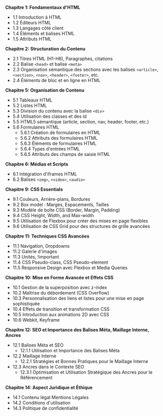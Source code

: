 **Chapitre 1: Fondamentaux d'HTML**
  - 1.1 Introduction à HTML
  - 1.2 Éditeurs HTML
  - 1.3 Langages côté client
  - 1.4 Éléments et balises HTML
  - 1.5 Attributs HTML
  
**Chapitre 2: Structuration du Contenu**
   - 2.1 Titres HTML (H1-H6), Paragraphes, citations
   - 2.2 Balise `<head>` et balise `<meta>`
   - 2.3 Organisation sémantique des sections avec les balises `<article>`, `<section>`, `<nav>`, `<header>`, `<footer>`, etc.
   - 2.4 Éléments de bloc et en ligne en HTML

**Chapitre 5: Organisation de Contenu**
   - 5.1 Tableaux HTML
   - 5.2 Listes HTML
   - 5.3 Division du contenu avec la balise `<div>`
   - 5.4 Utilisation des classes et des id
   - 5.5 HTML5 sémantique (article, section, nav, header, footer, etc.)
   - 5.6 Formulaires HTML
      - 5.6.1 Création de formulaires en HTML
      - 5.6.2 Attributs des formulaires HTML
      - 5.6.3 Éléments de formulaires HTML
      - 5.6.4 Types d'entrées HTML
      - 5.6.5 Attributs des champs de saisie HTML

**Chapitre 6: Médias et Scripts**
   - 6.1 Intégration d'iframes HTML
   - 6.2 Balises `<img>`, `<video>`, `<audio>`

**Chapitre 9: CSS Essentials**
   - 9.1 Couleurs, Arrière-plans, Bordures
   - 9.2 Box model : Marges, Espacements, Tailles
   - 9.3 Modèle de boîte CSS (Border, Margin, Padding)
   - 9.4 CSS Height, Width, and Max-width
   - 9.5 Utilisation de Flexbox pour créer des mises en page flexibles
   - 9.6 Utilisation de CSS Grid pour des structures de grille avancées

**Chapitre 11: Techniques CSS Avancées**
   - 11.1 Navigation, Dropdowns
   - 11.2 Galerie d'images
   - 11.3 Unités, !important
   - 11.4 CSS Pseudo-class, CSS Pseudo-element
   - 11.5 Responsive Design avec Flexbox et Media Queries

**Chapitre 10: Mise en Forme Avancée et Effets CSS**
   - 10.1 Gestion de la superposition avec z-index
   - 10.2 Maîtrise du débordement (CSS Overflow)
   - 10.3 Personnalisation des liens et listes pour une mise en page sophistiquée
   - 10.4 Effets de transition et transformation CSS
   - 10.5 Introduction aux animations 2D avec CSS
   - 10.6 Webkit, Keyframe

**Chapitre 12: SEO et Importance des Balises Méta, Maillage Interne, Ancres**
   - 12.1 Balises Méta et SEO
      - 12.1.1 Utilisation et Importance des Balises Méta
   - 12.2 Maillage Interne
      - 12.2.1 Stratégies et Bonnes Pratiques pour le Maillage Interne
   - 12.3 Ancres dans le Contexte SEO
      - 12.3.1 Optimisation et Utilisation Stratégique des Ancres pour le Référencement

**Chapitre 14: Aspect Juridique et Éthique**
   - 14.1 Contenu légal Mentions Légales
   - 14.2 Conditions d'utilisation
   - 14.3 Politique de confidentialité


